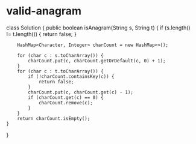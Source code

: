 # valid-anagram
class Solution {
    public boolean isAnagram(String s, String t) {
     if (s.length() != t.length()) {
            return false;
        }

        HashMap<Character, Integer> charCount = new HashMap<>();

        for (char c : s.toCharArray()) {
            charCount.put(c, charCount.getOrDefault(c, 0) + 1);
        }
        for (char c : t.toCharArray()) {
            if (!charCount.containsKey(c)) {
                return false;
            }
            charCount.put(c, charCount.get(c) - 1);
            if (charCount.get(c) == 0) {
                charCount.remove(c);
            }
        }
        return charCount.isEmpty();   
    }
}
